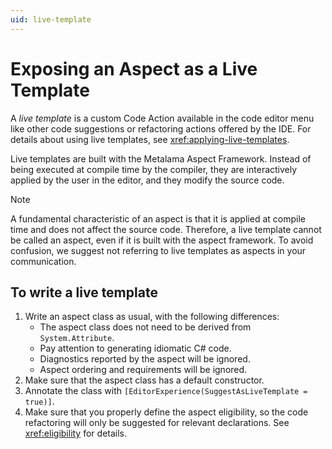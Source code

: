 ```yaml
---
uid: live-template
---
```


# Exposing an Aspect as a Live Template

A _live template_ is a custom Code Action available in the code editor menu like other code suggestions or refactoring actions offered by the IDE. For details about using live templates, see <xref:applying-live-templates>.

Live templates are built with the Metalama Aspect Framework. Instead of being executed at compile time by the compiler, they are interactively applied by the user in the editor, and they modify the source code.


> [!NOTE]
> A fundamental characteristic of an aspect is that it is applied at compile time and does not affect the source code. Therefore, a live template cannot be called an aspect, even if it is built with the aspect framework. To avoid confusion, we suggest not referring to live templates as aspects in your communication.

## To write a live template

1. Write an aspect class as usual, with the following differences:
   - The aspect class does not need to be derived from `System.Attribute`.
   - Pay attention to generating idiomatic C# code.
   - Diagnostics reported by the aspect will be ignored.
   - Aspect ordering and requirements will be ignored.
2. Make sure that the aspect class has a default constructor.
3. Annotate the class with `[EditorExperience(SuggestAsLiveTemplate = true)]`.
4. Make sure that you properly define the aspect eligibility, so the code refactoring will only be suggested for relevant declarations. See <xref:eligibility> for details.

